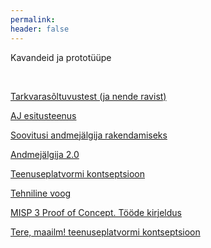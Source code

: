 ```yaml
---
permalink: 
header: false
---
```


Kavandeid ja prototüüpe

<p>&nbsp;</p>

[Tarkvarasõltuvustest (ja nende ravist)](Soltuvused)

[AJ esitusteenus](AJ-esitus)

[Soovitusi andmejälgija rakendamiseks](AJ-soovitused)

[Andmejälgija 2.0](AJ-20)

[Teenuseplatvormi kontseptsioon](Teenuseplatvorm)

[Tehniline voog](TehnilineVoog)<br>

[MISP 3 Proof of Concept. Tööde kirjeldus](Tood)<br>

[Tere, maailm! teenuseplatvormi kontseptsioon](Hello)<br>
